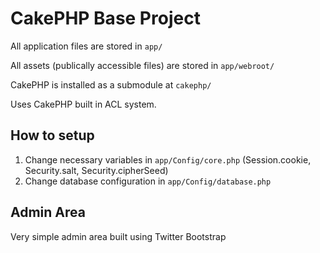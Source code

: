 CakePHP Base Project
====================
All application files are stored in `app/`

All assets (publically accessible files) are stored in `app/webroot/`

CakePHP is installed as a submodule at `cakephp/`

Uses CakePHP built in ACL system.

How to setup
------------
1. Change necessary variables in `app/Config/core.php` (Session.cookie, Security.salt, Security.cipherSeed)
2. Change database configuration in `app/Config/database.php`

Admin Area
----------
Very simple admin area built using Twitter Bootstrap